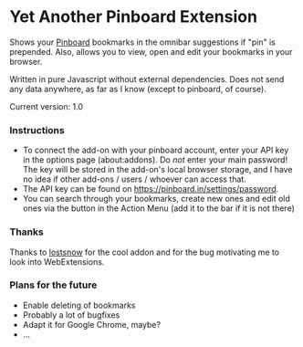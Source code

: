 # Yet Another Pinboard Extension
Shows your [Pinboard](https://pinboard.in) bookmarks in the omnibar suggestions if "pin" is prepended.
Also, allows you to view, open and edit your bookmarks in your browser.

Written in pure Javascript without external dependencies. Does not send any data anywhere, as far as I know (except to pinboard, of course).

Current version: 1.0

### Instructions
* To connect the add-on with your pinboard account, enter your API key in the options page (about:addons). Do *not* enter your main password! The key will be stored in the add-on's local browser storage, and I have no idea if other add-ons / users / whoever can access that.
* The API key can be found on https://pinboard.in/settings/password.
* You can search through your bookmarks, create new ones and edit old ones via the button in the Action Menu (add it to the bar if it is not there)

### Thanks
Thanks to [lostsnow](https://github.com/lostsnow/pinboard-firefox) for the cool addon and for the bug motivating me to look into WebExtensions.

### Plans for the future
* Enable deleting of bookmarks
* Probably a lot of bugfixes
* Adapt it for Google Chrome, maybe?
* ...